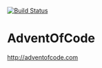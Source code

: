 [![Build Status](https://travis-ci.org/HendrikStein/AdventOfCode.svg?branch=master)](https://travis-ci.org/HendrikStein/AdventOfCode)
     
# AdventOfCode
http://adventofcode.com
